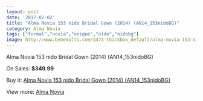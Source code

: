```yaml
---
layout: post
date: '2017-02-02'
title: "Alma Novia 153 nido Bridal Gown (2014) (AN14_153nidoBG)"
category: Alma Novia
tags: ["formal","novia","unique","nido","nidobg"]
image: http://www.benemulti.com/1473-thickbox_default/alma-novia-153-nido-bridal-gown-2014-an14153nidobg.jpg
---
```

Alma Novia 153 nido Bridal Gown (2014) (AN14_153nidoBG)

On Sales: **$349.99**
<a href="https://www.benemulti.com/en/alma-novia/550-alma-novia-153-nido-bridal-gown-2014-an14153nidobg.html"><amp-img layout="responsive" width="600" height="600" src="//www.benemulti.com/1473-thickbox_default/alma-novia-153-nido-bridal-gown-2014-an14153nidobg.jpg" alt="Alma Novia 153 nido Bridal Gown (2014) (AN14_153nidoBG) 0" /></a>
<a href="https://www.benemulti.com/en/alma-novia/550-alma-novia-153-nido-bridal-gown-2014-an14153nidobg.html"><amp-img layout="responsive" width="600" height="600" src="//www.benemulti.com/1474-thickbox_default/alma-novia-153-nido-bridal-gown-2014-an14153nidobg.jpg" alt="Alma Novia 153 nido Bridal Gown (2014) (AN14_153nidoBG) 1" /></a>

Buy it: [Alma Novia 153 nido Bridal Gown (2014) (AN14_153nidoBG)](https://www.benemulti.com/en/alma-novia/550-alma-novia-153-nido-bridal-gown-2014-an14153nidobg.html "Alma Novia 153 nido Bridal Gown (2014) (AN14_153nidoBG)")

View more: [Alma Novia](https://www.benemulti.com/en/6-alma-novia "Alma Novia")